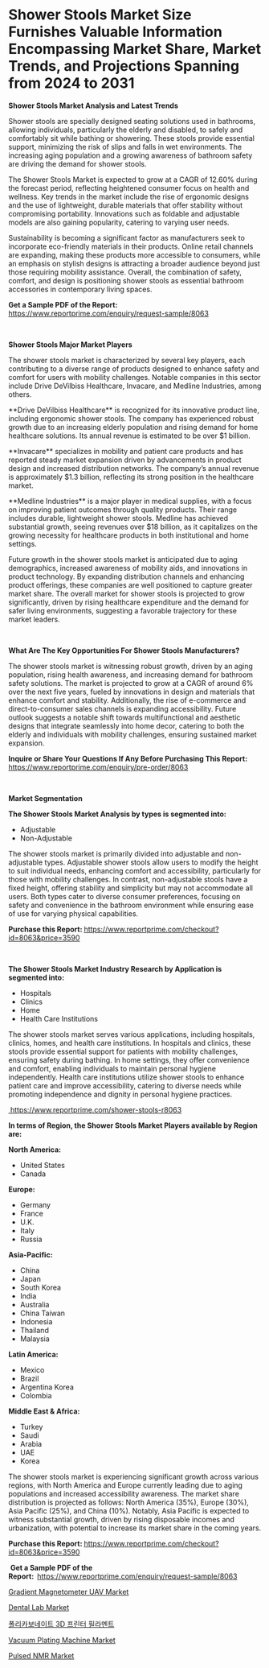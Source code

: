 <p><h1>Shower Stools Market Size Furnishes Valuable Information Encompassing Market Share, Market Trends, and Projections Spanning from 2024 to 2031</h1></p><p><strong>Shower Stools Market Analysis and Latest Trends</strong></p>
<p><p>Shower stools are specially designed seating solutions used in bathrooms, allowing individuals, particularly the elderly and disabled, to safely and comfortably sit while bathing or showering. These stools provide essential support, minimizing the risk of slips and falls in wet environments. The increasing aging population and a growing awareness of bathroom safety are driving the demand for shower stools.</p><p>The Shower Stools Market is expected to grow at a CAGR of 12.60% during the forecast period, reflecting heightened consumer focus on health and wellness. Key trends in the market include the rise of ergonomic designs and the use of lightweight, durable materials that offer stability without compromising portability. Innovations such as foldable and adjustable models are also gaining popularity, catering to varying user needs.</p><p>Sustainability is becoming a significant factor as manufacturers seek to incorporate eco-friendly materials in their products. Online retail channels are expanding, making these products more accessible to consumers, while an emphasis on stylish designs is attracting a broader audience beyond just those requiring mobility assistance. Overall, the combination of safety, comfort, and design is positioning shower stools as essential bathroom accessories in contemporary living spaces.</p></p>
<p><strong>Get a Sample PDF of the Report:&nbsp;</strong> <a href="https://www.reportprime.com/enquiry/request-sample/8063">https://www.reportprime.com/enquiry/request-sample/8063</a></p>
<p>&nbsp;</p>
<p><strong>Shower Stools Major Market Players</strong></p>
<p><p>The shower stools market is characterized by several key players, each contributing to a diverse range of products designed to enhance safety and comfort for users with mobility challenges. Notable companies in this sector include Drive DeVilbiss Healthcare, Invacare, and Medline Industries, among others.</p><p>**Drive DeVilbiss Healthcare** is recognized for its innovative product line, including ergonomic shower stools. The company has experienced robust growth due to an increasing elderly population and rising demand for home healthcare solutions. Its annual revenue is estimated to be over $1 billion.</p><p>**Invacare** specializes in mobility and patient care products and has reported steady market expansion driven by advancements in product design and increased distribution networks. The company’s annual revenue is approximately $1.3 billion, reflecting its strong position in the healthcare market.</p><p>**Medline Industries** is a major player in medical supplies, with a focus on improving patient outcomes through quality products. Their range includes durable, lightweight shower stools. Medline has achieved substantial growth, seeing revenues over $18 billion, as it capitalizes on the growing necessity for healthcare products in both institutional and home settings.</p><p>Future growth in the shower stools market is anticipated due to aging demographics, increased awareness of mobility aids, and innovations in product technology. By expanding distribution channels and enhancing product offerings, these companies are well positioned to capture greater market share. The overall market for shower stools is projected to grow significantly, driven by rising healthcare expenditure and the demand for safer living environments, suggesting a favorable trajectory for these market leaders.</p></p>
<p>&nbsp;</p>
<p><strong>What Are The Key Opportunities For Shower Stools Manufacturers?</strong></p>
<p><p>The shower stools market is witnessing robust growth, driven by an aging population, rising health awareness, and increasing demand for bathroom safety solutions. The market is projected to grow at a CAGR of around 6% over the next five years, fueled by innovations in design and materials that enhance comfort and stability. Additionally, the rise of e-commerce and direct-to-consumer sales channels is expanding accessibility. Future outlook suggests a notable shift towards multifunctional and aesthetic designs that integrate seamlessly into home decor, catering to both the elderly and individuals with mobility challenges, ensuring sustained market expansion.</p></p>
<p><strong>Inquire or Share Your Questions If Any Before Purchasing This Report:</strong> <a href="https://www.reportprime.com/enquiry/pre-order/8063">https://www.reportprime.com/enquiry/pre-order/8063</a></p>
<p>&nbsp;</p>
<p><strong>Market Segmentation</strong></p>
<p><strong>The Shower Stools Market Analysis by types is segmented into:</strong></p>
<p><ul><li>Adjustable</li><li>Non-Adjustable</li></ul></p>
<p><p>The shower stools market is primarily divided into adjustable and non-adjustable types. Adjustable shower stools allow users to modify the height to suit individual needs, enhancing comfort and accessibility, particularly for those with mobility challenges. In contrast, non-adjustable stools have a fixed height, offering stability and simplicity but may not accommodate all users. Both types cater to diverse consumer preferences, focusing on safety and convenience in the bathroom environment while ensuring ease of use for varying physical capabilities.</p></p>
<p><strong>Purchase this Report:&nbsp;</strong><a href="https://www.reportprime.com/checkout?id=8063&price=3590">https://www.reportprime.com/checkout?id=8063&price=3590</a></p>
<p>&nbsp;</p>
<p><strong>The Shower Stools Market Industry Research by Application is segmented into:</strong></p>
<p><ul><li>Hospitals</li><li>Clinics</li><li>Home</li><li>Health Care Institutions</li></ul></p>
<p><p>The shower stools market serves various applications, including hospitals, clinics, homes, and health care institutions. In hospitals and clinics, these stools provide essential support for patients with mobility challenges, ensuring safety during bathing. In home settings, they offer convenience and comfort, enabling individuals to maintain personal hygiene independently. Health care institutions utilize shower stools to enhance patient care and improve accessibility, catering to diverse needs while promoting independence and dignity in personal hygiene practices.</p></p>
<p><a href="https://www.reportprime.com/shower-stools-r8063">&nbsp;https://www.reportprime.com/shower-stools-r8063</a></p>
<p><strong>In terms of Region, the Shower Stools Market Players available by Region are:</strong></p>
<p>
    <p> <strong> North America: </strong>
        <ul>
            <li>United States</li>
            <li>Canada</li>
        </ul>
        </p> 
    <p> <strong> Europe: </strong>
        <ul>
            <li>Germany</li>
            <li>France</li>
            <li>U.K.</li>
            <li>Italy</li>
            <li>Russia</li>
        </ul>
        </p> 
    <p> <strong> Asia-Pacific: </strong>
        <ul>
            <li>China</li>
            <li>Japan</li>
            <li>South Korea</li>
            <li>India</li>
            <li>Australia</li>
            <li>China Taiwan</li>
            <li>Indonesia</li>
            <li>Thailand</li>
            <li>Malaysia</li>
        </ul>
        </p> 
    <p> <strong> Latin America: </strong>
        <ul>
            <li>Mexico</li>
            <li>Brazil</li>
            <li>Argentina Korea</li>
            <li>Colombia</li>
        </ul>
        </p> 
    <p> <strong> Middle East & Africa: </strong>
        <ul>
            <li>Turkey</li>
            <li>Saudi</li>
            <li>Arabia</li>
            <li>UAE</li>
            <li>Korea</li>
        </ul>
    </p>
    </p>
<p><p>The shower stools market is experiencing significant growth across various regions, with North America and Europe currently leading due to aging populations and increased accessibility awareness. The market share distribution is projected as follows: North America (35%), Europe (30%), Asia Pacific (25%), and China (10%). Notably, Asia Pacific is expected to witness substantial growth, driven by rising disposable incomes and urbanization, with potential to increase its market share in the coming years.</p></p>
<p><strong>Purchase this Report: </strong><a href="https://www.reportprime.com/checkout?id=8063&price=3590">https://www.reportprime.com/checkout?id=8063&price=3590</a></p>
<p>&nbsp;<strong>Get a Sample PDF of the Report:&nbsp;&nbsp;</strong><a href="https://www.reportprime.com/enquiry/request-sample/8063">https://www.reportprime.com/enquiry/request-sample/8063</a></p>
<p><strong></strong></p>
<p><p><a href="https://issuu.com/reportprime-2/docs/gradient-magnetometer-uav-market-si_c6746603e71ed9">Gradient Magnetometer UAV Market</a></p><p><a href="https://github.com/gulaimolin/Market-Research-Report-List-6/blob/main/dental-lab-market.md">Dental Lab Market</a></p><p><a href="https://medium.com/@derrickmafrks96745/%ED%8F%B4%EB%A6%AC%EC%B9%B4%EB%B3%B4%EB%84%A4%EC%9D%B4%ED%8A%B8-3d-%ED%94%84%EB%A6%B0%ED%84%B0-%ED%95%84%EB%9D%BC%EB%A9%98%ED%8A%B8-%EC%8B%9C%EC%9E%A5-%EC%82%B0%EC%97%85-%ED%99%98%EA%B2%BD-%EC%84%B1%EC%9E%A5-%EA%B2%BD%EB%A1%9C-%EB%B0%8F-%EA%B8%80%EB%A1%9C%EB%B2%8C-%EC%8B%9C%EC%9E%A5-b03e0c26cf54">폴리카보네이트 3D 프린터 필라멘트</a></p><p><a href="https://medium.com/@elisamohr1927/analyzing-vacuum-plating-machine-market-dynamics-and-growth-drivers-and-forecasted-for-period-from-eb5e21f3fe3e">Vacuum Plating Machine Market</a></p><p><a href="https://issuu.com/reportprime-2/docs/pulsed-nmr-market-size-2030.pptx_9edc8cd295ae2c">Pulsed NMR Market</a></p></p>